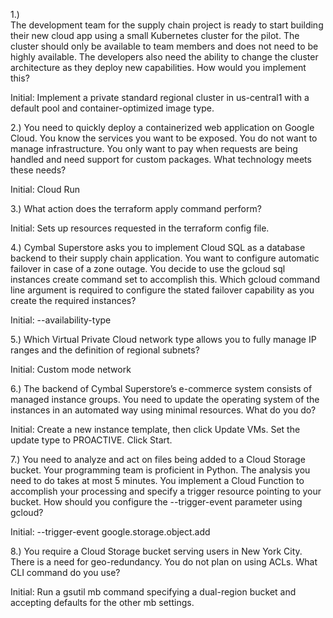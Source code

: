 1.)  
The development team for the supply chain project is ready to start building their new cloud app using a small Kubernetes cluster for the pilot. The cluster should only be available to team members and does not need to be highly available. The developers also need the ability to change the cluster architecture as they deploy new capabilities. How would you implement this?

Initial:
Implement a private standard regional cluster in us-central1 with a default pool and container-optimized image type.


2.)
You need to quickly deploy a containerized web application on Google Cloud. You know the services you want to be exposed. You do not want to manage infrastructure. You only want to pay when requests are being handled and need support for custom packages. What technology meets these needs?

Initial:
Cloud Run

3.)
What action does the terraform apply command perform?

Initial:
Sets up resources requested in the terraform config file.


4.)
Cymbal Superstore asks you to implement Cloud SQL as a database backend to their supply chain application. You want to configure automatic failover in case of a zone outage. You decide to use the gcloud sql instances create command set to accomplish this. Which gcloud command line argument is required to configure the stated failover capability as you create the required instances?

Initial:
--availability-type

5.) 
Which Virtual Private Cloud network type allows you to fully manage IP ranges and the definition of regional subnets?

Initial:
Custom mode network


6.) 
The backend of Cymbal Superstore’s e-commerce system consists of managed instance groups. You need to update the operating system of the instances in an automated way using minimal resources. What do you do?

Initial:
Create a new instance template, then click Update VMs. Set the update type to PROACTIVE. Click Start.


7.) 
You need to analyze and act on files being added to a Cloud Storage bucket. Your programming team is proficient in Python. The analysis you need to do takes at most 5 minutes. You implement a Cloud Function to accomplish your processing and specify a trigger resource pointing to your bucket. How should you configure the --trigger-event parameter using gcloud?


Initial:
--trigger-event google.storage.object.add


8.)
You require a Cloud Storage bucket serving users in New York City. There is a need for geo-redundancy. You do not plan on using ACLs. What CLI command do you use?

Initial:
Run a gsutil mb command specifying a dual-region bucket and accepting defaults for the other mb settings.




